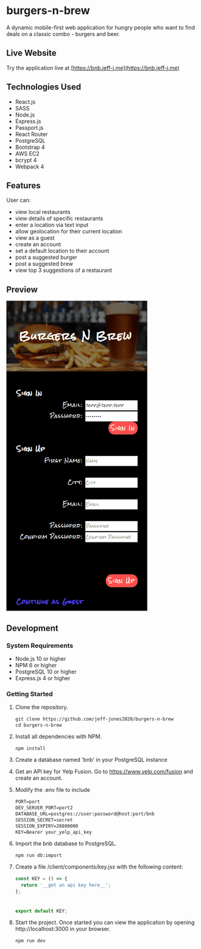 # burgers-n-brew

A dynamic mobile-first web application for hungry people who want to find deals on a classic combo - burgers and beer.

## Live Website

Try the application live at [https://bnb.jeff-j.me](https://bnb.jeff-j.me)

## Technologies Used

- React.js
- SASS
- Node.js
- Express.js
- Passport.js
- React Router
- PostgreSQL
- Bootstrap 4
- AWS EC2
- bcrypt 4
- Webpack 4

## Features

User can:
- view local restaurants
- view details of specific restaurants
- enter a location via text input
- allow geolocation for their current location
- view as a guest
- create an account
- set a default location to their account
- post a suggested burger
- post a suggested brew
- view top 3 suggestions of a restaurant

## Preview

![Burgers 'n' Brew](bnb.gif)

## Development

### System Requirements

- Node.js 10 or higher
- NPM 6 or higher
- PostgreSQL 10 or higher
- Express.js 4 or higher

### Getting Started

1. Clone the repository.

   ```shell
   git clone https://github.com/jeff-jones2020/burgers-n-brew
   cd burgers-n-brew
   ```

2. Install all dependencies with NPM.

   ```shell
   npm install
   ```

3. Create a database named 'bnb' in your PostgreSQL instance

4. Get an API key for Yelp Fusion. Go to https://www.yelp.com/fusion and create an account.

5. Modify the .env file to include

   ```
   PORT=port
   DEV_SERVER_PORT=port2
   DATABASE_URL=postgres://user:password@host:port/bnb
   SESSION_SECRET=secret
   SESSION_EXPIRY=28800000
   KEY=Bearer your_yelp_api_key
   ```

6. Import the bnb database to PostgreSQL.

   ```shell
   npm run db:import
   ```

7. Create a file /client/components/key.jsx with the following content:

   ```javascript
   const KEY = () => {
     return '__get an api key here__';
   };


   export default KEY;
   ```

8. Start the project. Once started you can view the application by opening http://localhost:3000 in your browser.

   ```shell
   npm run dev
   ```

